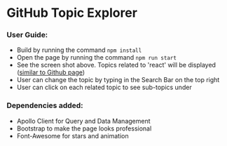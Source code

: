 # GitHub Topic Explorer

### User Guide:

- Build by running the command `npm install`
- Open the page by running the command `npm run start`
- See the screen shot above. Topics related to 'react' will be displayed ([similar to Github page](https://github.com/search?q=react))
- User can change the topic by typing in the Search Bar on the top right
- User can click on each related topic to see sub-topics under

### Dependencies added:

- Apollo Client for Query and Data Management
- Bootstrap to make the page looks professional
- Font-Awesome for stars and animation
